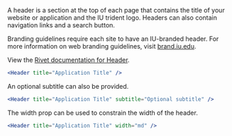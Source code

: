 A header is a section at the top of each page that contains the title of your website or application and the IU trident logo. Headers can also contain navigation links and a search button.

Branding guidelines require each site to have an IU-branded header. For more information on web branding guidelines, visit [brand.iu.edu](brand.iu.edu).

View the [Rivet documentation for Header](https://rivet.iu.edu/components/header/).

```jsx
<Header title="Application Title" />
```

An optional subtitle can also be provided.

```jsx
<Header title="Application Title" subtitle="Optional subtitle" />
```

The width prop can be used to constrain the width of the header.

```jsx
<Header title="Application Title" width="md" />
```
